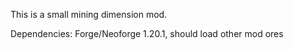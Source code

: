 This is a small mining dimension mod.

Dependencies: Forge/Neoforge 1.20.1, should load other mod ores
